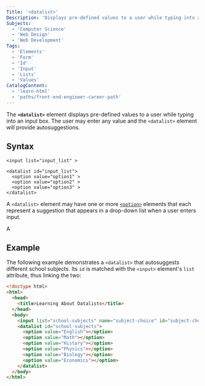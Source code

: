 ```yaml
---
Title: '<datalist>'
Description: 'Displays pre-defined values to a user while typing into an input box.'
Subjects:
  - 'Computer Science'
  - 'Web Design'
  - 'Web Development'
Tags:
  - 'Elements'
  - 'Form'
  - 'Id'
  - 'Input'
  - 'Lists'
  - 'Values'
CatalogContent:
  - 'learn-html'
  - 'paths/front-end-engineer-career-path'
---
```


The **`<datalist>`** element displays pre-defined values to a user while typing into an input box. The user may enter any value and the `<datalist>` element will provide autosuggestions.

## Syntax

```pseudo
<input list="input_list" >

<datalist id="input_list">
  <option value="option1" >
  <option value="option2" >
  <option value="option3" >
</datalist>
```

A `<datalist>` element may have one or more [`<option>`](https://www.codecademy.com/resources/docs/html/elements/option) elements that each represent a suggestion that appears in a drop-down list when a user enters input.

A <datalist> is then linked to a an [`<input>`](https://www.codecademy.com/resources/docs/html/elements/input) element by matching its `id` attribute with the `list` attribute of the `<input>` element.

## Example

The following example demonstrates a `<datalist>` that autosuggests different school subjects. Its `id` is matched with the `<input>` element's `list` attribute, thus linking the two:

```html
<!doctype html>
<html>
  <head>
    <title>Learning About Datalists</title>
  </head>
  <body>
    <input list="school-subjects" name="subject-choice" id="subject-choice" />
    <datalist id="school-subjects">
      <option value="English"></option>
      <option value="Math"></option>
      <option value="History"></option>
      <option value="Physics"></option>
      <option value="Biology"></option>
      <option value="Economics"></option>
    </datalist>
  </body>
</html>
```
